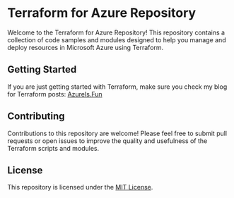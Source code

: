 # Terraform for Azure Repository

Welcome to the Terraform for Azure Repository! This repository contains a collection of code samples and modules designed to help you manage and deploy resources in Microsoft Azure using Terraform.

## Getting Started

If you are just getting started with Terraform, make sure you check my blog for Terraform posts: [AzureIs.Fun](https://azureis.fun)

## Contributing

Contributions to this repository are welcome! Please feel free to submit pull requests or open issues to improve the quality and usefulness of the Terraform scripts and modules.

## License

This repository is licensed under the [MIT License](LICENSE).
